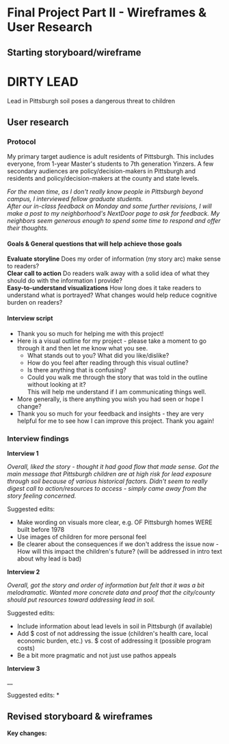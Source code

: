 # Final Project Part II - Wireframes & User Research

## Starting storyboard/wireframe
<script src="https://embed.shorthand.com/embed_6.js"></script>
<div data-shorthand-embed="carnegiemellon.shorthandstories.com/lead-soil-wireframe/"><h1>DIRTY LEAD</h1><p>Lead in Pittsburgh soil poses a dangerous threat to children</p></div>

## User research
### Protocol
My primary target audience is adult residents of Pittsburgh. This includes everyone, from 1-year Master's students to 7th generation Yinzers. A few secondary audiences are policy/decision-makers in Pittsburgh and residents and policy/decision-makers at the county and state levels.

_For the mean time, as I don't really know people in Pittsburgh beyond campus, I interviewed fellow graduate students.  
After our in-class feedback on Monday and some further revisions, I will make a post to my neighborhood's NextDoor page to ask for feedback. My neighbors seem generous enough to spend some time to respond and offer their thoughts._

#### Goals & General questions that will help achieve those goals
__Evaluate storyline__ Does my order of information (my story arc) make sense to readers?  
__Clear call to action__ Do readers walk away with a solid idea of what they should do with the information I provide?  
__Easy-to-understand visualizations__ How long does it take readers to understand what is portrayed? What changes would help reduce cognitive burden on readers?

#### Interview script
* Thank you so much for helping me with this project!
* Here is a visual outline for my project - please take a moment to go through it and then let me know what you see.
  * What stands out to you? What did you like/dislike?
  * How do you feel after reading through this visual outline?
  * Is there anything that is confusing?
  * Could you walk me through the story that was told in the outline without looking at it?  
  This will help me understand if I am communicating things well.
* More generally, is there anything you wish you had seen or hope I change?
* Thank you so much for your feedback and insights - they are very helpful for me to see how I can improve this project. Thank you again!

### Interview findings
__Interview 1__

_Overall, liked the story - thought it had good flow that made sense. Got the main message that Pittsburgh children are at high risk for lead exposure through soil because of various historical factors. Didn't seem to really digest call to action/resources to access - simply came away from the story feeling concerned._

Suggested edits:
* Make wording on visuals more clear, e.g. OF Pittsburgh homes WERE built before 1978
* Use images of children for more personal feel
* Be clearer about the consequences if we don't address the issue now - How will this impact the children's future? (will be addressed in intro text about why lead is bad)

__Interview 2__

_Overall, got the story and order of information but felt that it was a bit melodramatic. Wanted more concrete data and proof that the city/county should put resources toward addressing lead in soil._

Suggested edits:
* Include information about lead levels in soil in Pittsburgh (if available)
* Add $ cost of not addressing the issue (children's health care, local economic burden, etc.) vs. $ cost of addressing it (possible program costs)
* Be a bit more pragmatic and not just use pathos appeals

__Interview 3__

__

Suggested edits:
* 

## Revised storyboard & wireframes
__Key changes:__ 

